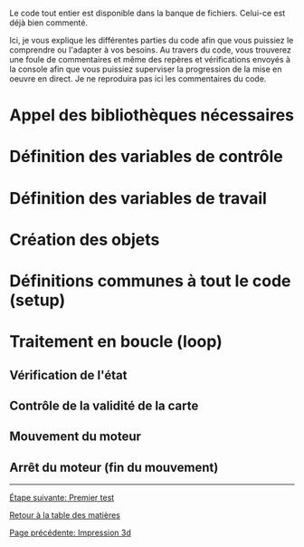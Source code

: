 Le code tout entier est disponible dans la banque de fichiers.  Celui-ce est déjà bien commenté.

Ici, je vous explique les différentes parties du code afin que vous puissiez le comprendre ou l'adapter à vos besoins.
Au travers du code, vous trouverez une foule de commentaires et même des repères et vérifications envoyés à la console afin que vous puissiez superviser la progression de la mise en oeuvre en direct.  Je ne reproduira pas ici les commentaires du code.

# Appel des bibliothèques nécessaires

# Définition des variables de contrôle

# Définition des variables de travail

# Création des objets

# Définitions communes à tout le code (setup)

# Traitement en boucle (loop)

## Vérification de l'état

## Contrôle de la validité de la carte

## Mouvement du moteur

## Arrêt du moteur (fin du mouvement)

---
[Étape suivante: Premier test](08_PremierTest.md)

[Retour à la table des matières](README.md)

[Page précédente: Impression 3d](06_Impression_3d.md)

